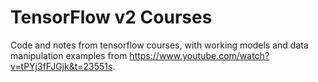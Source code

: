 # TensorFlow v2 Courses
Code and notes from tensorflow courses, with working models and data manipulation examples from https://www.youtube.com/watch?v=tPYj3fFJGjk&t=23551s.
